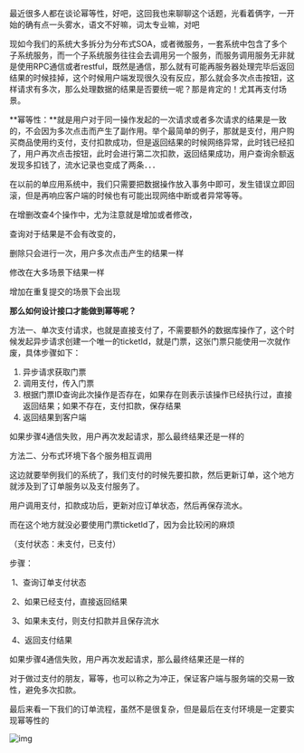 最近很多人都在谈论幂等性，好吧，这回我也来聊聊这个话题，光看着俩字，一开始的确有点一头雾水，语文不好嘛，词太专业嘛，对吧

 

现如今我们的系统大多拆分为分布式SOA，或者微服务，一套系统中包含了多个子系统服务，而一个子系统服务往往会去调用另一个服务，而服务调用服务无非就是使用RPC通信或者restful，既然是通信，那么就有可能再服务器处理完毕后返回结果的时候挂掉，这个时候用户端发现很久没有反应，那么就会多次点击按钮，这样请求有多次，那么处理数据的结果是否要统一呢？那是肯定的！尤其再支付场景。

 

**幂等性：**就是用户对于同一操作发起的一次请求或者多次请求的结果是一致的，不会因为多次点击而产生了副作用。举个最简单的例子，那就是支付，用户购买商品使用约支付，支付扣款成功，但是返回结果的时候网络异常，此时钱已经扣了，用户再次点击按钮，此时会进行第二次扣款，返回结果成功，用户查询余额返发现多扣钱了，流水记录也变成了两条．．．

 

在以前的单应用系统中，我们只需要把数据操作放入事务中即可，发生错误立即回滚，但是再响应客户端的时候也有可能出现网络中断或者异常等等。

 

在增删改查4个操作中，尤为注意就是增加或者修改，

查询对于结果是不会有改变的，

删除只会进行一次，用户多次点击产生的结果一样

修改在大多场景下结果一样

增加在重复提交的场景下会出现

 

**那么如何设计接口才能做到幂等呢？**

方法一、单次支付请求，也就是直接支付了，不需要额外的数据库操作了，这个时候发起异步请求创建一个唯一的ticketId，就是门票，这张门票只能使用一次就作废，具体步骤如下：

1. 异步请求获取门票
2. 调用支付，传入门票
3. 根据门票ID查询此次操作是否存在，如果存在则表示该操作已经执行过，直接返回结果；如果不存在，支付扣款，保存结果
4. 返回结果到客户端

如果步骤4通信失败，用户再次发起请求，那么最终结果还是一样的

 

方法二、分布式环境下各个服务相互调用

这边就要举例我们的系统了，我们支付的时候先要扣款，然后更新订单，这个地方就涉及到了订单服务以及支付服务了。

用户调用支付，扣款成功后，更新对应订单状态，然后再保存流水。

而在这个地方就没必要使用门票ticketId了，因为会比较闲的麻烦

（支付状态：未支付，已支付）

步骤：

​	1、查询订单支付状态

​	2、如果已经支付，直接返回结果

​	3、如果未支付，则支付扣款并且保存流水

​	4、返回支付结果

如果步骤4通信失败，用户再次发起请求，那么最终结果还是一样的

对于做过支付的朋友，幂等，也可以称之为冲正，保证客户端与服务端的交易一致性，避免多次扣款。

 

最后来看一下我们的订单流程，虽然不是很复杂，但是最后在支付环境是一定要实现幂等性的

![img](https://images2015.cnblogs.com/blog/841496/201703/841496-20170327141803264-2007026807.png)